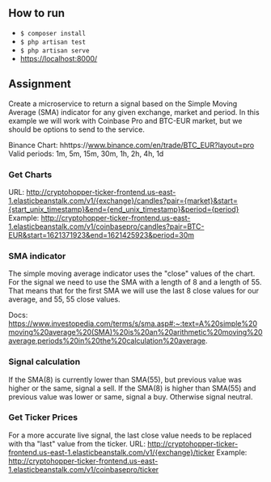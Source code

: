 ## How to run

 - `$ composer install`
 - `$ php artisan test`
 - `$ php artisan serve`
 - [https://localhost:8000/](https://localhost:8000/)


## Assignment
Create a microservice to return a signal based on the Simple Moving Average (SMA) indicator for any given exchange, market and period.
In this example we will work with Coinbase Pro and BTC-EUR market, but we should be options to send to the service.

Binance Chart: hhttps://www.binance.com/en/trade/BTC_EUR?layout=pro
Valid periods: 1m, 5m, 15m, 30m, 1h, 2h, 4h, 1d

### Get Charts
URL: http://cryptohopper-ticker-frontend.us-east-1.elasticbeanstalk.com/v1/{exchange}/candles?pair={market}&start={start_unix_timestamp}&end={end_unix_timestamp}&period={period}
Example: http://cryptohopper-ticker-frontend.us-east-1.elasticbeanstalk.com/v1/coinbasepro/candles?pair=BTC-EUR&start=1621371923&end=1621425923&period=30m

### SMA indicator
The simple moving average indicator uses the "close" values of the chart.
For the signal we need to use the SMA with a length of 8 and a length of 55. That means that for the first SMA we will use the last 8 close values for our average, and 55, 55 close values.

Docs: https://www.investopedia.com/terms/s/sma.asp#:~:text=A%20simple%20moving%20average%20(SMA)%20is%20an%20arithmetic%20moving%20average,periods%20in%20the%20calculation%20average.

### Signal calculation
If the SMA(8) is currently lower than SMA(55), but previous value was higher or the same, signal a sell.
If the SMA(8) is higher than SMA(55) and previous value was lower or same, signal a buy.
Otherwise signal neutral.

### Get Ticker Prices
For a more accurate live signal, the last close value needs to be replaced with tha "last" value from the ticker.
URL: http://cryptohopper-ticker-frontend.us-east-1.elasticbeanstalk.com/v1/{exchange}/ticker
Example: http://cryptohopper-ticker-frontend.us-east-1.elasticbeanstalk.com/v1/coinbasepro/ticker
